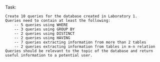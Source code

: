 Task:

	Create 10 queries for the database created in Laboratory 1.
	Queries need to contain at least the following: 
		-- 5 queries using WHERE
		-- 3 queries using GROUP BY
		-- 2 queries using DISTINCT 
		-- 2 queries using HAVING
		-- 7 queries extracting information from more than 2 tables
		-- 2 queries extracting information from tables in m-n relation 
	Queries should be relevant to the topic of the database and return useful information to a potential user.